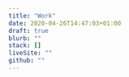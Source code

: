 ```yaml
---
title: "Work"
date: 2020-04-26T14:47:03+01:00
draft: true
blurb: ""
stack: []
liveSite: ""
github: ""
---
```

